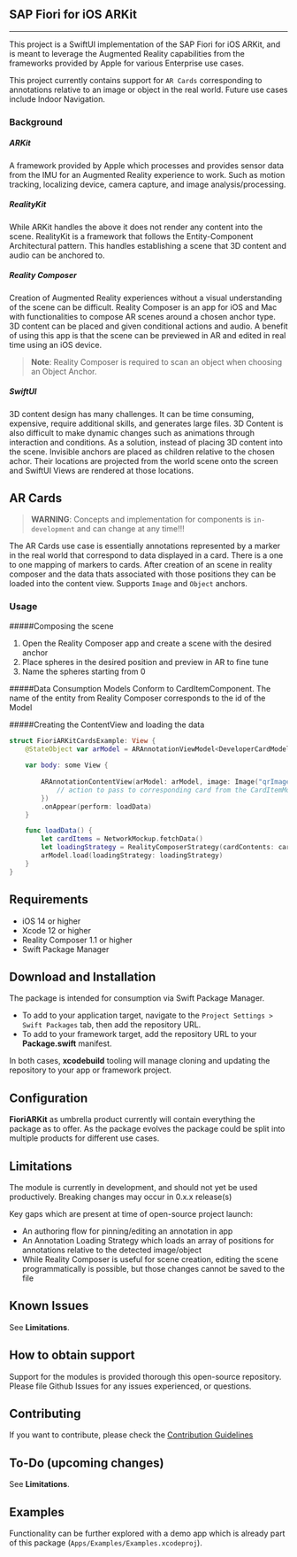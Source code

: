 <!--
SPDX-FileCopyrightText: 2021 2020 SAP SE or an SAP affiliate company and cloud-sdk-ios-fioriarkit contributors

SPDX-License-Identifier: Apache-2.0
-->

## **SAP Fiori for iOS ARKit**

***
This project is a SwiftUI implementation of the SAP Fiori for iOS ARKit, and is meant to leverage the Augmented Reality capabilities from the frameworks provided by Apple for various Enterprise use cases.

This project currently contains support for `AR Cards` corresponding to annotations relative to an image or object in the real world. Future use cases include Indoor Navigation.

### Background

##### ARKit

A framework provided by Apple which processes and provides sensor data from the IMU for an Augmented Reality experience to work. Such as motion tracking, localizing device, camera capture, and image analysis/processing.

##### RealityKit

While ARKit handles the above it does not render any content into the scene. RealityKit is a framework that follows the Entity-Component Architectural pattern. This handles establishing a scene that 3D content and audio can be anchored to.

##### Reality Composer

Creation of Augmented Reality experiences without a visual understanding of the scene can be difficult. Reality Composer is an app for iOS and Mac with functionalities to compose AR scenes around a chosen anchor type. 3D content can be placed and given conditional actions and audio. A benefit of using this app is that the scene can be previewed in AR and edited in real time using an iOS device.

> **Note**: Reality Composer is required to scan an object when choosing an Object Anchor.

##### SwiftUI

3D content design has many challenges. It can be time consuming, expensive, require additional skills, and generates large files. 3D Content is also difficult to make dynamic changes such as animations through interaction and conditions. As a solution, instead of placing 3D content into the scene. Invisible anchors are placed as children relative to the chosen achor. Their locations are projected from the world scene onto the screen and SwiftUI Views are rendered at those locations.

## AR Cards

> **WARNING**: Concepts and implementation for components is `in-development` and can change at any time!!! 

The AR Cards use case is essentially annotations represented by a marker in the real world that correspond to data displayed in a card. There is a one to one mapping of markers to cards. After creation of an scene in reality composer and the data thats associated with those positions they can be loaded into the content view. Supports `Image` and `Object` anchors.

### Usage

#####Composing the scene
1. Open the Reality Composer app and create a scene with the desired anchor
2. Place spheres in the desired position and preview in AR to fine tune
3. Name the spheres starting from 0

#####Data Consumption
Models Conform to CardItemComponent. The name of the entity from Reality Composer corresponds to the id of the Model

#####Creating the ContentView and loading the data
```swift
struct FioriARKitCardsExample: View {
    @StateObject var arModel = ARAnnotationViewModel<DeveloperCardModel>()
    
    var body: some View {
        
        ARAnnotationContentView(arModel: arModel, image: Image("qrImage"), cardAction: { id in
            // action to pass to corresponding card from the CardItemModel ID
		})
		.onAppear(perform: loadData)
    }

    func loadData() {
        let cardItems = NetworkMockup.fetchData()
        let loadingStrategy = RealityComposerStrategy(cardContents: cardItems, rcFile: "RealityComposerFileName", rcScene: "SceneName")
        arModel.load(loadingStrategy: loadingStrategy)
    }
}
```
## Requirements

- iOS 14 or higher
- Xcode 12 or higher
- Reality Composer 1.1 or higher
- Swift Package Manager

## Download and Installation

The package is intended for consumption via Swift Package Manager.  

 - To add to your application target, navigate to the `Project Settings > Swift Packages` tab, then add the repository URL.
 - To add to your framework target, add the repository URL to your **Package.swift** manifest.

In both cases, **xcodebuild** tooling will manage cloning and updating the repository to your app or framework project.

## Configuration

**FioriARKit** as umbrella product currently will contain everything the package as to offer. As the package evolves the package could be split into multiple products for different use cases.

## Limitations

The module is currently in development, and should not yet be used productively. Breaking changes may occur in 0.x.x release(s)

Key gaps which are present at time of open-source project launch:
- An authoring flow for pinning/editing an annotation in app
- An Annotation Loading Strategy which loads an array of positions for annotations relative to the detected image/object
- While Reality Composer is useful for scene creation, editing the scene programmatically is possible, but those changes cannot be saved to the file

## Known Issues

See **Limitations**.

## How to obtain support

Support for the modules is provided thorough this open-source repository.  Please file Github Issues for any issues experienced, or questions.  

## Contributing

If you want to contribute, please check the [Contribution Guidelines](./CONTRIBUTING.md)

## To-Do (upcoming changes)

See **Limitations**.

## Examples

Functionality can be further explored with a demo app  which is already part of this package (`Apps/Examples/Examples.xcodeproj`).

